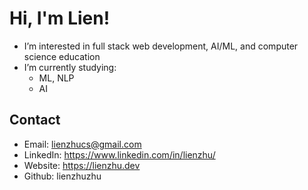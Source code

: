 # Hi, I'm Lien!
- I’m interested in full stack web development, AI/ML, and computer science education
- I’m currently studying:
    * ML, NLP
    * AI
 
## Contact
- Email: lienzhucs@gmail.com
- LinkedIn: https://www.linkedin.com/in/lienzhu/
- Website: https://lienzhu.dev
- Github: lienzhuzhu



